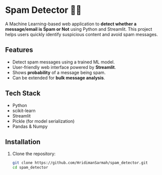 # Spam Detector 🕵️‍♂️

A Machine Learning-based web application to **detect whether a message/email is Spam or Not** using Python and Streamlit. This project helps users quickly identify suspicious content and avoid spam messages.



## **Features**
- Detect spam messages using a trained ML model.
- User-friendly web interface powered by **Streamlit**.
- Shows **probability** of a message being spam.
- Can be extended for **bulk message analysis**.



## **Tech Stack**
- Python
- scikit-learn
- Streamlit
- Pickle (for model serialization)
- Pandas & Numpy



## **Installation**
1. Clone the repository:
   ```bash
   git clone https://github.com/HridimanSarmah/spam_detector.git
   cd spam_detector